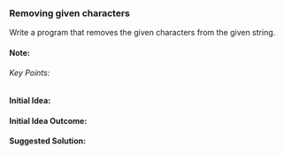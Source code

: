 ### Removing given characters

Write a program that removes the given characters from the given string.

#### Note:

###### Key Points:

#### Initial Idea:

#### Initial Idea Outcome:

#### Suggested Solution:
